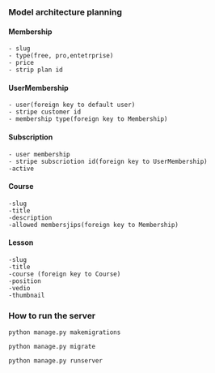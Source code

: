 ### Model architecture planning

#### Membership 
    - slug
    - type(free, pro,entetrprise)
    - price
    - strip plan id

#### UserMembership
    - user(foreign key to default user)
    - stripe customer id
    - membership type(foreign key to Membership)

#### Subscription
    - user membership
    - stripe subscriotion id(foreign key to UserMembership)
    -active

#### Course
    -slug
    -title
    -description
    -allowed membersjips(foreign key to Membership)

#### Lesson
    -slug
    -title
    -course (foreign key to Course)
    -position
    -vedio
    -thumbnail

### How to run the server
    python manage.py makemigrations

    python manage.py migrate
    
    python manage.py runserver
